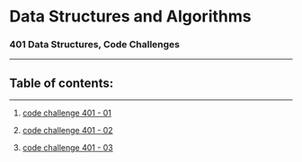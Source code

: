 # Data Structures and Algorithms


### 401 Data Structures, Code Challenges
---
## Table of contents:
---

1. [code challenge 401 - 01](401-challenges/code-challenge-401/README.md)

2. [code challenge 401 - 02](401-challenges/codeChalleneg-401-02/README.md)

3. [code challenge 401 - 03](401-challenges/code-challenge-401-03/README.md)
